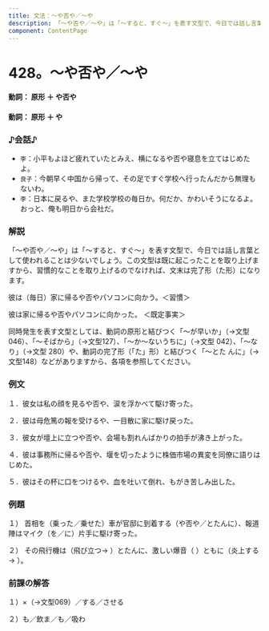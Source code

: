 ```yaml
---
title: 文法：～や否や／～や
description: 「～や否や／～や」は「～すると、すぐ～」を表す文型で、今日では話し言葉として使われることは少ないでしょう。この文型は既に起こったことを取り上げますから、習慣的なことを取り上げるのでなければ、文末は完了形（た形）になります。
component: ContentPage
---
```



# 428。～や否や／～や
#### 動詞： 原形 ＋ や否や
#### 動詞： 原形 ＋ や
### ♪会話♪
- `李`：小平もよほど疲れていたとみえ、横になるや否や寝息を立てはじめたよ。
- `良子`：今朝早く中国から帰って、その足ですぐ学校へ行ったんだから無理もないわ。
- `李`：日本に戻るや、また学校学校の毎日か。何だか、かわいそうになるよ。おっと、俺も明日から会社だ。
### 解説
「～や否や／～や」は「～すると、すぐ～」を表す文型で、今日では話し言葉として使われることは少ないでしょう。この文型は既に起こったことを取り上げますから、習慣的なことを取り上げるのでなければ、文末は完了形（た形）になります。

彼は（毎日）家に帰るや否やパソコンに向かう。＜習慣＞

彼は家に帰るや否やパソコンに向かった。 ＜既定事実＞

同時発生を表す文型としては、動詞の原形と結びつく「～が早いか」（→文型046）、「～そばから」（→文型127）、「～か～ないうちに」（→文型 042）、「～なり」（→文型 280）や、動詞の完了形（「た」形）と結びつく「～とた んに」（→文型148）などがありますから、各項を参照してください。
### 例文
１．彼女は私の顔を見るや否や、涙を浮かべて駆け寄った。

２．彼は母危篤の報を受けるや、一目散に家に駆け戻った。

３．彼女が壇上に立つや否や、会場も割れんばかりの拍手が沸き上がった。

４．彼は事務所に帰るや否や、堰を切ったように株価市場の異変を同僚に語りはじめた。

５．彼はその杯に口をつけるや、血を吐いて倒れ、もがき苦しみ出した。
### 例題
１） 首相を（乗った／乗せた）車が官邸に到着する（や否や／とたんに）、報道陣はマイク（を／に）片手に駆け寄った。    

２） その飛行機は（飛び立つ→ ）とたんに、激しい爆音（ ）ともに（炎上する→ ）。
### 前課の解答
１）×（→文型069）／する／させる

２）も／飲ま／も／吸わ

